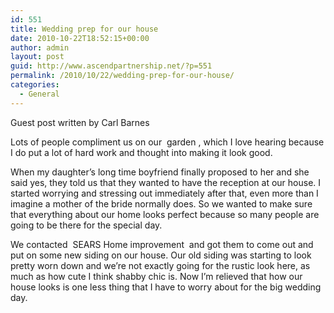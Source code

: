 ```yaml
---
id: 551
title: Wedding prep for our house
date: 2010-10-22T18:52:15+00:00
author: admin
layout: post
guid: http://www.ascendpartnership.net/?p=551
permalink: /2010/10/22/wedding-prep-for-our-house/
categories:
  - General
---
```

Guest post written by Carl Barnes

Lots of people compliment us on our &nbsp;garden&nbsp;, which I love hearing because I do put a lot of hard work and thought into making it look good.

When my daughter&#8217;s long time boyfriend finally proposed to her and she said yes, they told us that they wanted to have the reception at our house. I started worrying and stressing out immediately after that, even more than I imagine a mother of the bride normally does. So we wanted to make sure that everything about our home looks perfect because so many people are going to be there for the special day.

We contacted &nbsp;SEARS Home improvement&nbsp; and got them to come out and put on some new siding on our house. Our old siding was starting to look pretty worn down and we&#8217;re not exactly going for the rustic look here, as much as how cute I think shabby chic is. Now I&#8217;m relieved that how our house looks is one less thing that I have to worry about for the big wedding day.